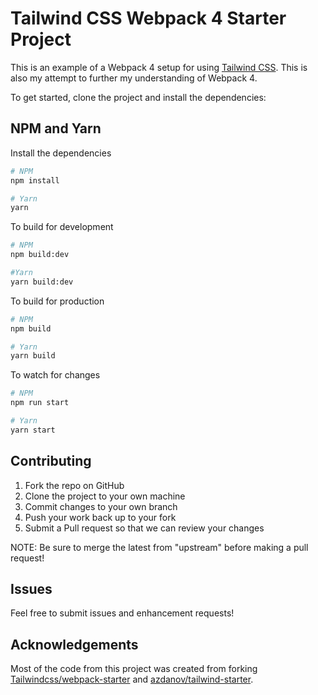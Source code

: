 # Tailwind CSS Webpack 4 Starter Project

This is an example of a Webpack 4 setup for using [Tailwind CSS](https://tailwindcss.com). This is also my attempt to further my understanding of Webpack 4.

To get started, clone the project and install the dependencies:

## NPM and Yarn

Install the dependencies

```bash
# NPM
npm install

# Yarn
yarn
```

To build for development

```bash
# NPM
npm build:dev

#Yarn
yarn build:dev
```

To build for production

```bash
# NPM
npm build

# Yarn
yarn build
```

To watch for changes

```bash
# NPM
npm run start

# Yarn
yarn start
```

## Contributing

1. Fork the repo on GitHub
2. Clone the project to your own machine
3. Commit changes to your own branch
4. Push your work back up to your fork
5. Submit a Pull request so that we can review your changes

NOTE: Be sure to merge the latest from "upstream" before making a pull request!

## Issues

Feel free to submit issues and enhancement requests!

## Acknowledgements

Most of the code from this project was created from forking [Tailwindcss/webpack-starter](https://github.com/tailwindcss/webpack-starter) and [azdanov/tailwind-starter](https://github.com/azdanov/tailwind-starter).
